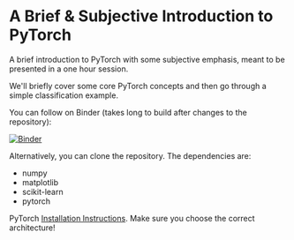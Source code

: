 # A Brief & Subjective Introduction to PyTorch
A brief introduction to PyTorch with some subjective emphasis, meant to be presented in a one hour session.

We'll briefly cover some core PyTorch concepts and then go through a simple
classification example.

You can follow on Binder (takes long to build after changes to the repository):

[![Binder](https://mybinder.org/badge_logo.svg)](https://mybinder.org/v2/gh/rinnert/pytorch-brief-intro/HEAD)

Alternatively, you can clone the repository. The dependencies are:

  - numpy
  - matplotlib
  - scikit-learn
  - pytorch

PyTorch [Installation Instructions](https://pytorch.org/).
Make sure you choose the correct architecture!